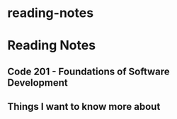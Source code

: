 # reading-notes
# Reading Notes

## Code 201 - Foundations of Software Development

## Things I want to know more about
